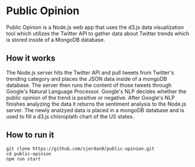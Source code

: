 # Public Opinion
Public Opinion is a Node.js web app that uses the d3.js data visualization tool which utilizes the Twitter API to gather data about Twitter trends which is stored inside of a MongoDB database.

## How it works

The Node.js server hits the Twitter API and pull tweets from Twitter's trending category and places the JSON data inside of a mongoDB database. The server then runs the content of those tweets through Google's Natural Language Processor. Google's NLP decides whether the public opinion of the trend is positive or negative. After Google's NLP finishes analyzing the data it returns the sentiment analysis to the Node.js server. The newly analzyed data is placed in a mongoDB database and is used to fill a d3.js chloroplath chart of the US states. 

## How to run it
```
git clone https://github.com/sjordan8/public-opinion.git
cd public-opinion
npm run start
```

